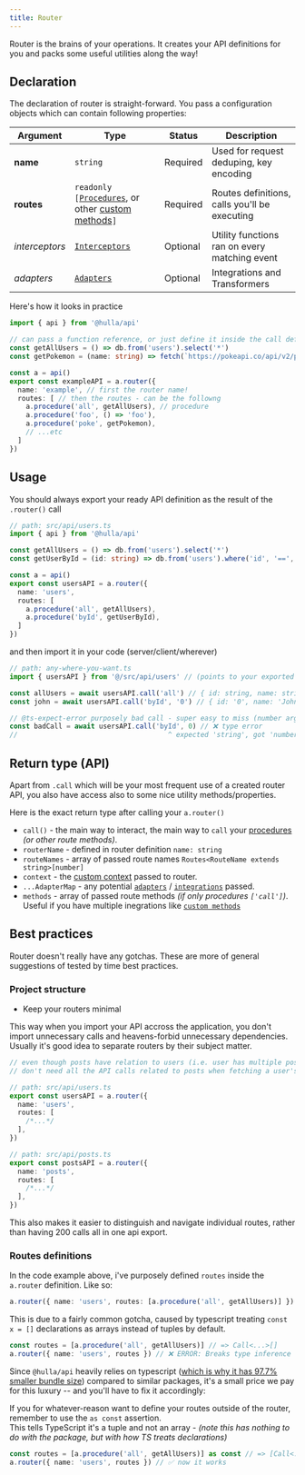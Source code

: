 ```yaml
---
title: Router
---
```


Router is the brains of your operations. It creates your API definitions for you and packs some useful utilities along the way!

## Declaration

The declaration of router is straight-forward. You pass a configuration objects which can contain following properties:

| Argument       | Type                                                                                          | Status   | Description                                       |
| -------------- | --------------------------------------------------------------------------------------------- | -------- | ------------------------------------------------- |
| **name**       | `string`                                                                                      | Required | Used for request deduping, key encoding           |
| **routes**  | `readonly [`[`Procedures`](/docs/api/core-concepts/procedures), or other [custom methods](/docs/api/advanced/custom)`]` | Required | Routes definitions, calls you'll be executing     |
| _interceptors_ | [`Interceptors`](/docs/api/advanced/interceptors)                               | Optional | Utility functions ran on every matching event |
| _adapters_ | [`Adapters`](/docs/api/advanced/adapters) | Optional | Integrations and Transformers |

Here's how it looks in practice

```ts
import { api } from '@hulla/api'

// can pass a function reference, or just define it inside the call definition
const getAllUsers = () => db.from('users').select('*')
const getPokemon = (name: string) => fetch(`https://pokeapi.co/api/v2/pokemon/${name}`)

const a = api()
export const exampleAPI = a.router({
  name: 'example', // first the router name!
  routes: [ // then the routes - can be the followng
    a.procedure('all', getAllUsers), // procedure
    a.procedure('foo', () => 'foo'),
    a.procedure('poke', getPokemon),
    // ...etc
  ]
})
```

## Usage

You should always export your ready API definition as the result of the `.router()` call

```ts
// path: src/api/users.ts
import { api } from '@hulla/api'

const getAllUsers = () => db.from('users').select('*')
const getUserById = (id: string) => db.from('users').where('id', '==', id).selectFirst('*')

const a = api()
export const usersAPI = a.router({
  name: 'users',
  routes: [
    a.procedure('all', getAllUsers),
    a.procedure('byId', getUserById),
  ]
})
```

and then import it in your code (server/client/wherever)

```ts
// path: any-where-you-want.ts
import { usersAPI } from '@/src/api/users' // (points to your exported API creation)

const allUsers = await usersAPI.call('all') // { id: string, name: string }[] ✅
const john = await usersAPI.call('byId', '0') // { id: '0', name: 'John' } ✅

// @ts-expect-error purposely bad call - super easy to miss (number arg vs string arg)
const badCall = await usersAPI.call('byId', 0) // ❌ type error
//                                     ^ expected 'string', got 'number'
```

## Return type (API)

Apart from `.call` which will be your most frequent use of a created router API, you also have access also to some nice utility methods/properties.

Here is the exact return type after calling your `a.router()`

- `call()` - the main way to interact, the main way to `call` your [procedures](procedures) _(or other route methods)_.
- `routerName` - defined in router definition `name: string`
- `routeNames` - array of passed route names `Routes<RouteName extends string>[number]`
- `context` - the [custom context](/docs/api/advanced/context#custom-context) passed to router.
- `...AdapterMap` - any potential [`adapters`](/docs/api/advanced/adapters) / [`integrations`](/docs/api/integrations) passed.
- `methods` - array of passed route methods _(if only procedures `['call']`)_. Useful if you have multiple inegrations like [`custom methods`](/docs/api/advanced/custom)

## Best practices

Router doesn't really have any gotchas. These are more of general suggestions of tested by time best practices.

### Project structure

- Keep your routers minimal

This way when you import your API accross the application, you don't import unnecessary calls and heavens-forbid unnecessary dependencies. Usually it's good idea to separate routers by their subject matter.

```ts
// even though posts have relation to users (i.e. user has multiple posts). You probably
// don't need all the API calls related to posts when fetching a user's profile.

// path: src/api/users.ts
export const usersAPI = a.router({
  name: 'users',
  routes: [
    /*...*/
  ],
})
```

```ts
// path: src/api/posts.ts
export const postsAPI = a.router({
  name: 'posts',
  routes: [
    /*...*/
  ],
})
```

This also makes it easier to distinguish and navigate individual routes, rather than having 200 calls all in one api export.

### Routes definitions

In the code example above, i've purposely defined `routes` inside the `a.router` definition. Like so:

```ts
a.router({ name: 'users', routes: [a.procedure('all', getAllUsers)] }) // ✅ ok
```

This is due to a fairly common gotcha, caused by typescript treating `const x = []` declarations as arrays instead of tuples by default.

```ts
const routes = [a.procedure('all', getAllUsers)] // => Call<...>[]
a.router({ name: 'users', routes }) // ❌ ERROR: Breaks type inference - array not a tuple
```

Since `@hulla/api` heavily relies on typescript ([which is why it has 97.7% smaller bundle size](/docs/api#caveat-package-size)) compared to similar packages, it's a small price we pay for this luxury -- and you'll have to fix it accordingly:

If you for whatever-reason want to define your routes outside of the router, remember to use the `as const` assertion.<br/>This tells TypeScript it's a tuple and not an array - _(note this has nothing to do with the package, but with how TS treats declarations)_

```ts
const routes = [a.procedure('all', getAllUsers)] as const // => [Call<...>] - note the as const
a.router({ name: 'users', routes }) // ✅ now it works
```
